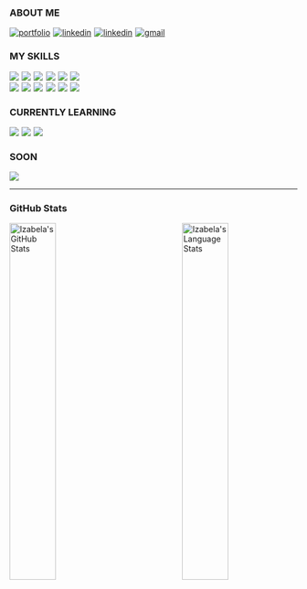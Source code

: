 

### ABOUT ME

<a href="https://furdzik.com/"><img src="https://img.shields.io/badge/My%20Portfolio-5319e7?style=for-the-badge&logo=data:image/png;base64,iVBORw0KGgoAAAANSUhEUgAAACgAAAAoAQMAAAC2MCouAAAAAXNSR0IB2cksfwAAAAlwSFlzAAALEwAACxMBAJqcGAAAAAZQTFRFAAAA////pdmf3QAAAAJ0Uk5TAP9bkSK1AAAAIUlEQVR4nGNgwADyD+r//8FHNjCQQ/7/gI8kz0yCJAYAAC43Uk9Z+yPuAAAAAElFTkSuQmCC&logoColor=white" alt="portfolio" /></a>&hairsp;
<a href="https://www.linkedin.com/in/izabela-furdzik-4971315a/"><img src="https://img.shields.io/badge/Linkedin-0A66C2?style=for-the-badge&logo=linkedin&logoColor=white" alt="linkedin" /></a>&hairsp;
<a href="https://stackoverflow.com/users/7615658/izabela-furdzik"><img src="https://img.shields.io/badge/StackOverflow-f48225?style=for-the-badge&logo=StackOverflow&logoColor=white" alt="linkedin" /></a>&hairsp;
<a href="mailto:izabela.furdzik+github@gmail.com"><img src="https://img.shields.io/badge/email-EA4335?style=for-the-badge&logo=gmail&logoColor=white" alt="gmail" /></a>

### MY SKILLS

![](https://img.shields.io/badge/JavaScript-F7DF1E?style=for-the-badge&logo=javascript&logoColor=black)&hairsp;
![](https://img.shields.io/badge/TypeScript-3178C6?style=for-the-badge&logo=typescript&logoColor=white)&hairsp;
![](https://img.shields.io/badge/HTML-E34F26?style=for-the-badge&logo=html5&logoColor=white)&hairsp;
![](https://img.shields.io/badge/CSS-1572b6?style=for-the-badge&logo=css3&logoColor=white)&hairsp;
![](https://img.shields.io/badge/React-61DAFB?style=for-the-badge&logo=react&logoColor=black)&hairsp;
![](https://img.shields.io/badge/Redux-764ABC?style=for-the-badge&logo=redux&logoColor=white)<br>
![](https://img.shields.io/badge/Webpack-8DD6F9?style=for-the-badge&logo=webpack&logoColor=black)&hairsp;
![](https://img.shields.io/badge/Git-F05032?style=for-the-badge&logo=git&logoColor=white)&hairsp;
![](https://img.shields.io/badge/GitHub-100000?style=for-the-badge&logo=github&logoColor=white)&hairsp;
![](https://img.shields.io/badge/NPM-CB3837?style=for-the-badge&logo=npm&logoColor=white)&hairsp;
![](https://img.shields.io/badge/Netlify-00C7B7?style=for-the-badge&logo=netlify&logoColor=white)&hairsp;
![](https://img.shields.io/badge/Terminal-8f8f8f?style=for-the-badge&logo=windows%20terminal&logoColor=white) 


### CURRENTLY LEARNING

![](https://img.shields.io/badge/Node.js-339933?style=for-the-badge&logo=node.js&logoColor=white)&hairsp;
![](https://img.shields.io/badge/Golang-00ADD8?style=for-the-badge&logo=go&logoColor=white)&hairsp;
![](https://img.shields.io/badge/Docker-2496ED?style=for-the-badge&logo=docker&logoColor=white)


### SOON

![](https://img.shields.io/badge/Python-3776AB?style=for-the-badge&logo=python&logoColor=white)

---

### GitHub Stats

<img align="left" width="40%" src="https://github-readme-stats.vercel.app/api?username=furdzik&show_icons=true&hide=stars&theme=graywhite&title_color=5319e7&icon_color=ff0000&hide_border=true&count_private=true&&include_all_commits=true" alt="Izabela's GitHub Stats" />
<img align="right" width="40%" src="https://github-readme-stats.vercel.app/api/top-langs/?username=furdzik&layout=compact&theme=graywhite&title_color=5319e7&icon_color=ff0000&hide_border=true&count_private=true&&include_all_commits=true" alt="Izabela's Language Stats" />
